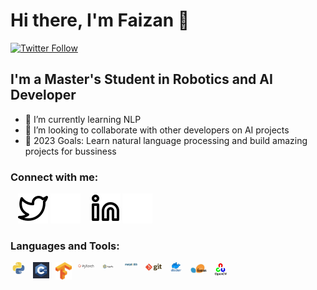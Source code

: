 # Hi there, I'm Faizan 👋 

[![Twitter Follow](https://img.shields.io/twitter/follow/faizan?color=1DA1F2&logo=twitter&style=for-the-badge)](https://twitter.com/EngrFaizan786)

## I'm a Master's Student in Robotics and AI Developer

- 🌱 I’m currently learning NLP 
- 👯 I’m looking to collaborate with other developers on AI projects
- 🥅 2023 Goals: Learn natural language processing and build amazing projects for bussiness 

### Connect with me:

&nbsp;&nbsp;
[![website](./img/twitter-light.svg)](https://twitter.com/EngrFaizan786#gh-light-mode-only)
[![website](./img/twitter-dark.svg)](https://twitter.com/EngrFaizan786#gh-dark-mode-only)
&nbsp;&nbsp;
[![website](./img/linkedin-light.svg)](https://www.linkedin.com/in/muhammad-faizan-artificial-intelligence/#gh-light-mode-only)
[![website](./img/linkedin-dark.svg)](https://www.linkedin.com/in/muhammad-faizan-artificial-intelligence/#gh-dark-mode-only)

### Languages and Tools:

<img align="left" alt="Python" width="26px" src="img/python.png" style="padding-right:10px;" />
<img align="left" alt="C++" width="26px" src="img/c++.png" style="padding-right:10px;" />
<img align="left" alt="TensorFlow" width="26px" src="img/tf.png" style="padding-right:10px;" />
<img align="left" alt="Pytorch" width="26px" src="img/torch.png" style="padding-right:10px;" />
<img align="left" alt="numpy" width="26px" src="img/numpy.png" style="padding-right:10px;" />
<img align="left" alt="matplotlib" width="26px" src="img/matplotlib.png" style="padding-right:10px;" />
<img align="left" alt="git" width="26px" src="img/git.png" style="padding-right:10px;" />
<img align="left" alt="docker" width="26px" src="img/docker.png" style="padding-right:10px;" />
<img align="left" alt="Sklearn" width="26px" src="img/sklearn.png" style="padding-right:10px;" />
<img align="left" alt="opencv" width="26px" src="img/cv.png" style="padding-right:10px;" />



